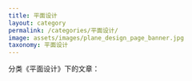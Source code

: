 ```yaml
---
title: 平面设计
layout: category
permalink: /categories/平面设计/
image: assets/images/plane_design_page_banner.jpg
taxonomy: 平面设计
---
```


分类《平面设计》下的文章：
